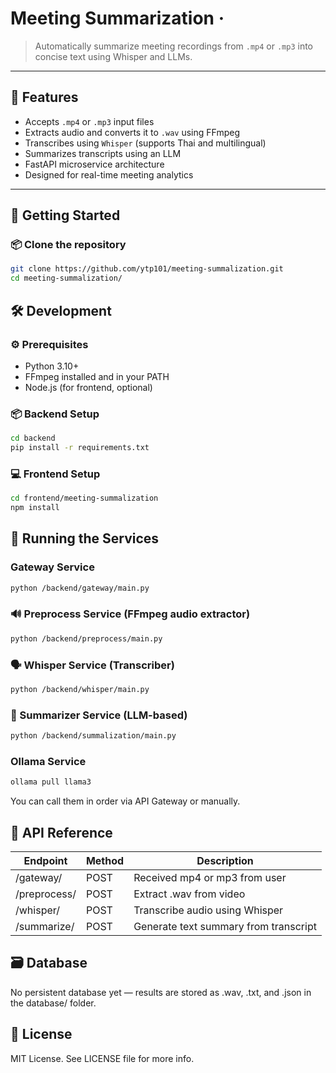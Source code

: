 <!-- <img src="./images/logo.sample.png" alt="Logo of the project" align="right"> -->

# Meeting Summarization &middot;

<!-- [![Build Status](https://img.shields.io/travis/npm/npm/latest.svg?style=flat-square)](https://travis-ci.org/npm/npm) [![npm](https://img.shields.io/npm/v/npm.svg?style=flat-square)](https://www.npmjs.com/package/npm) [![PRs Welcome](https://img.shields.io/badge/PRs-welcome-brightgreen.svg?style=flat-square)](http://makeapullrequest.com) [![GitHub license](https://img.shields.io/badge/license-MIT-blue.svg?style=flat-square)](https://github.com/your/your-project/blob/master/LICENSE) -->

> Automatically summarize meeting recordings from `.mp4` or `.mp3` into concise text using Whisper and LLMs.

---

## 🧩 Features

- Accepts `.mp4` or `.mp3` input files
- Extracts audio and converts it to `.wav` using FFmpeg
- Transcribes using `Whisper` (supports Thai and multilingual)
- Summarizes transcripts using an LLM
- FastAPI microservice architecture
- Designed for real-time meeting analytics

---

## 🚀 Getting Started

### 📦 Clone the repository

```bash
git clone https://github.com/ytp101/meeting-summalization.git
cd meeting-summalization/
```

## 🛠 Development
### ⚙️ Prerequisites
* Python 3.10+
* FFmpeg installed and in your PATH
* Node.js (for frontend, optional)

### 📦 Backend Setup

```bash
cd backend
pip install -r requirements.txt
```

### 💻 Frontend Setup
```bash
cd frontend/meeting-summalization
npm install
```

## 🧪 Running the Services
### Gateway Service 
```bash
python /backend/gateway/main.py
```

### 🔊 Preprocess Service (FFmpeg audio extractor)
```bash
python /backend/preprocess/main.py
```

### 🗣 Whisper Service (Transcriber)
```bash
python /backend/whisper/main.py
```

### 🧠 Summarizer Service (LLM-based)
```bash
python /backend/summalization/main.py
```

### Ollama Service 
```bash
ollama pull llama3
```

You can call them in order via API Gateway or manually.

## 🔐 API Reference
| Endpoint      | Method        | Description                           |
| ------------- | ------------- | ------------------------------------- |
| /gateway/     | POST          | Received mp4 or mp3 from user         |
| /preprocess/  | POST          | Extract .wav from video               |
| /whisper/     | POST          | Transcribe audio using Whisper        |
| /summarize/   | POST          | Generate text summary from transcript |

## 🗃 Database
No persistent database yet — results are stored as .wav, .txt, and .json in the database/ folder.

## 📄 License
MIT License. See LICENSE file for more info.
